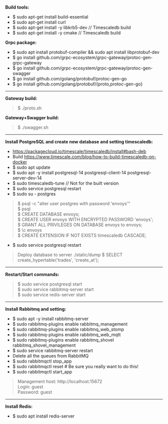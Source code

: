 **Build tools:**

* $ sudo apt-get install build-essential
* $ sudo apt-get install curl
* $ sudo apt-get install -y libkrb5-dev // Timescaledb build
* $ sudo apt-get install -y cmake // Timescaledb build

**Grpc package:**

* $ sudo apt install protobuf-compiler && sudo apt install libprotobuf-dev
* $ go install github.com/grpc-ecosystem/grpc-gateway/protoc-gen-grpc-gateway
* $ go install github.com/grpc-ecosystem/grpc-gateway/protoc-gen-swagger
* $ go install github.com/golang/protobuf/protoc-gen-go
* $ go install github.com/golang/protobuf/{proto,protoc-gen-go}

****

**Gateway build:**
> $ ./proto.sh

**Gateway+Swagger build:**
> $ ./swagger.sh

****

**Install PostgreSQL and create new database and setting timescaledb:**

* https://packagecloud.io/timescale/timescaledb/install#bash-deb
* Build https://www.timescale.com/blog/how-to-build-timescaledb-on-docker 
* $ sudo apt update   
* $ sudo apt -y install postgresql-14 postgresql-client-14 postgresql-server-dev-14
* $ sudo timescaledb-tune  // Not for the built version  
* $ sudo service postgresql restart  
* $ sudo su - postgres  
> $ psql -c "alter user postgres with password 'envoys'"  
> $ psql  
> $ CREATE DATABASE envoys;  
> $ CREATE USER envoys WITH ENCRYPTED PASSWORD 'envoys';  
> $ GRANT ALL PRIVILEGES ON DATABASE envoys to envoys;  
> $ \c envoys  
> $ CREATE EXTENSION IF NOT EXISTS timescaledb CASCADE;  
* $ sudo service postgresql restart  
> Deploy database to server ./static/dump
> $ SELECT create_hypertable('trades', 'create_at');

********

**Restart/Start commands:**

> $ sudo service postgresql start  
> $ sudo service rabbitmq-server start  
> $ sudo service redis-server start

********

**Install Rabbitmq and setting:**

* $ sudo apt -y install rabbitmq-server
* $ sudo rabbitmq-plugins enable rabbitmq_management
* $ sudo rabbitmq-plugins enable rabbitmq_web_stomp
* $ sudo rabbitmq-plugins enable rabbitmq_web_mqtt
* $ sudo rabbitmq-plugins enable rabbitmq_shovel rabbitmq_shovel_management
* $ sudo service rabbitmq-server restart
* Delete all the queues from RabbitMQ 
* $ sudo rabbitmqctl stop_app 
* $ sudo rabbitmqctl reset    # Be sure you really want to do this!
* $ sudo rabbitmqctl start_app 
 
> Management host: http://localhost:15672  
> Login: guest  
> Password: guest

********

**Install Redis:**

* $ sudo apt install redis-server
